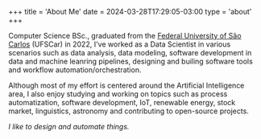+++
title = 'About Me'
date = 2024-03-28T17:29:05-03:00
type = 'about'
+++

Computer Science BSc., graduated from the [Federal University of São Carlos](https://www.ufscar.br/) (UFSCar) in 2022, I've worked as a Data Scientist in various scenarios such as data analysis, data modeling, software development in data and machine leanring pipelines, designing and builing software tools and workflow automation/orchestration.

Although most of my effort is centered around the Artificial Intelligence area, I also enjoy studying and working on topics such as process automatization, software development, IoT, renewable energy, stock market, linguistics, astronomy and contributing to open-source projects.

*I like to design and automate things.*
